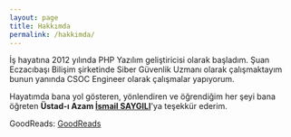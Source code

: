 ```yaml
---
layout: page
title: Hakkımda
permalink: /hakkimda/
---
```


İş hayatına 2012 yılında PHP Yazılım geliştiricisi olarak başladım. Şuan Eczacıbaşı Bilişim şirketinde Siber Güvenlik Uzmanı olarak çalışmaktayım bunun yanında CSOC Engineer olarak çalışmalar yapıyorum.

Hayatımda bana yol gösteren, yönlendiren ve öğrendiğim her şeyi bana öğreten **Üstad-ı Azam [İsmail SAYGILI]**'ya teşekkür ederim.

GoodReads: [GoodReads]

[İsmail SAYGILI]: https://www.ismailsaygili.com.tr/p/kimdir_15.html
[GoodReads]: https://www.goodreads.com/user/show/80392386-furkan